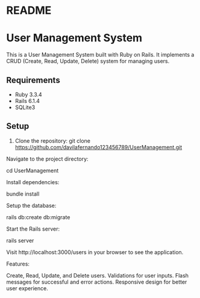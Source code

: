 # README
# User Management System

This is a User Management System built with Ruby on Rails. It implements a CRUD (Create, Read, Update, Delete) system for managing users.

## Requirements

- Ruby 3.3.4
- Rails 6.1.4
- SQLite3

## Setup

1. Clone the repository:
   git clone https://github.com/davilafernando123456789/UserManagement.git

Navigate to the project directory:

cd UserManagement

Install dependencies:

bundle install

Setup the database:

rails db:create db:migrate

Start the Rails server:

rails server

Visit http://localhost:3000/users in your browser to see the application.

Features:

Create, Read, Update, and Delete users.
Validations for user inputs.
Flash messages for successful and error actions.
Responsive design for better user experience.